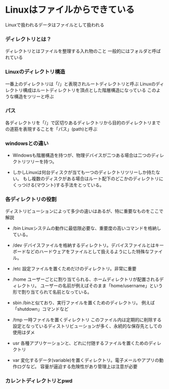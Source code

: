 # Linuxはファイルからできている

Linuxで扱われるデータはファイルとして扱われる

### ディレクトリとは？
ディレクトリとはファイルを整理する入れ物のこと
一般的にはフォルダと呼ばれている

### Linuxのディレクトリ構造
一番上のディレクトリは「/」と表現されルートディレクトリと呼ぶ
Linuxのディレクトリ構成はルートディレクトリを頂点とした階層構造になっている
このような構造をツリーと呼ぶ

### パス
各ディレクトリを「/」で区切りあるディレクトリから目的のディレクトリまでの道筋を表現することを「パス」(path)と呼ぶ

### windowsとの違い

- Windowsも階層構造を持つが、物理デバイスが二つある場合は二つのディレクトリツリーを持つ。

- しかしLinuxは何台ディスクが当ても一つのディレクトリツリーしか持たない。
もし複数のディスクがある場合はルート配下のどこかのディレクトリにくっつける(マウント)する手法をとっている。

### 各ディレクトリの役割
ディストリビューションによって多少の違いはあるが、特に重要なものをここで解説

- /bin
Linuxシステムの動作に最低限必要な、重要度の高いコマンドを格納している。

- /dev
デバイスファイルを格納するディレクトリ。デバイスファイルとはキーボードなどのハードウェアをファイルとして扱えるようにした特殊なファイル。

- /etc
設定ファイルを置くためだけのディレクトリ。非常に重要

- /home
ユーザーごとに割り当てられる、ホームディレクトリが配置されるディレクトリ。
ユーザーの名前が例えばそのまま「home/username」という形で割り当てられて名前となっている。

- sbin
/binと似ており、実行ファイルを置くためのディレクトリ。
例えば「shutdown」コマンドなど

- /tmp
一時ファイルを置くディレクトリ
このファイル内は定期的に削除する設定となっているディストリビューションが多く、永続的な保存先としての使用はダメ

- usr
各種アプリケーションと、どれに付随するファイルを置くためのディレクトリ

- var
変化するデータ(variable)を置くディレクトリ。電子メールやアプリの動作ログなど。
容量が逼迫する危険性があり管理上は注意が必要

### カレントディレクトリとpwd
